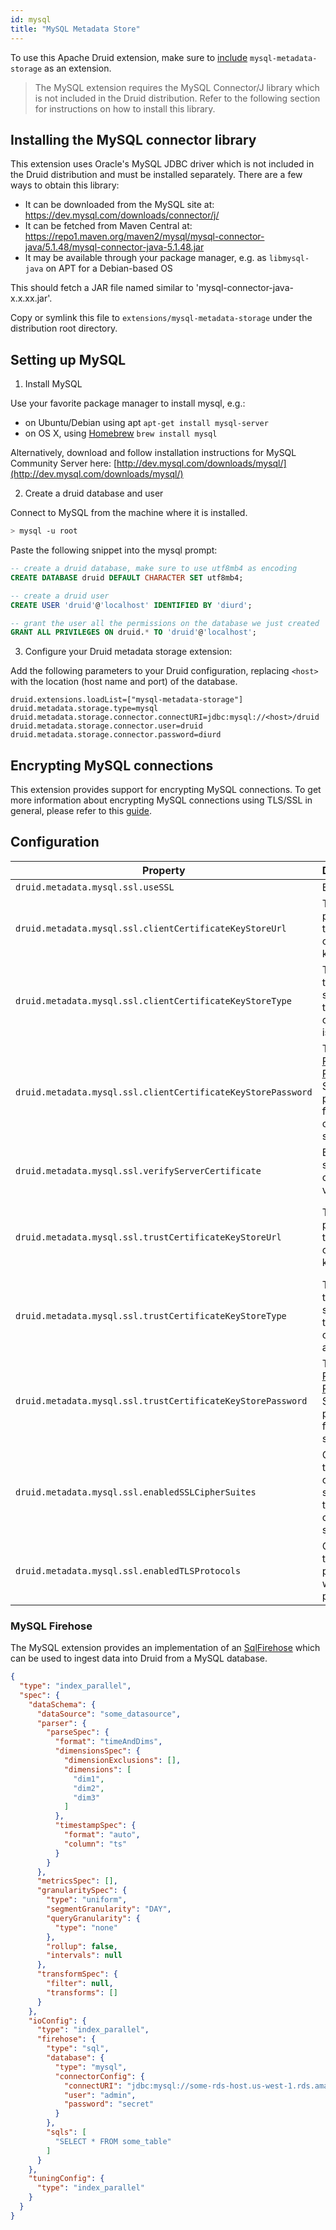 ```yaml
---
id: mysql
title: "MySQL Metadata Store"
---
```


<!--
  ~ Licensed to the Apache Software Foundation (ASF) under one
  ~ or more contributor license agreements.  See the NOTICE file
  ~ distributed with this work for additional information
  ~ regarding copyright ownership.  The ASF licenses this file
  ~ to you under the Apache License, Version 2.0 (the
  ~ "License"); you may not use this file except in compliance
  ~ with the License.  You may obtain a copy of the License at
  ~
  ~   http://www.apache.org/licenses/LICENSE-2.0
  ~
  ~ Unless required by applicable law or agreed to in writing,
  ~ software distributed under the License is distributed on an
  ~ "AS IS" BASIS, WITHOUT WARRANTIES OR CONDITIONS OF ANY
  ~ KIND, either express or implied.  See the License for the
  ~ specific language governing permissions and limitations
  ~ under the License.
  -->


To use this Apache Druid extension, make sure to [include](../../development/extensions.md#loading-extensions) `mysql-metadata-storage` as an extension.

> The MySQL extension requires the MySQL Connector/J library which is not included in the Druid distribution.
> Refer to the following section for instructions on how to install this library.

## Installing the MySQL connector library

This extension uses Oracle's MySQL JDBC driver which is not included in the Druid distribution and must be
installed separately. There are a few ways to obtain this library:

- It can be downloaded from the MySQL site at: https://dev.mysql.com/downloads/connector/j/
- It can be fetched from Maven Central at: https://repo1.maven.org/maven2/mysql/mysql-connector-java/5.1.48/mysql-connector-java-5.1.48.jar
- It may be available through your package manager, e.g. as `libmysql-java` on APT for a Debian-based OS

This should fetch a JAR file named similar to 'mysql-connector-java-x.x.xx.jar'.

Copy or symlink this file to `extensions/mysql-metadata-storage` under the distribution root directory.

## Setting up MySQL

1. Install MySQL

  Use your favorite package manager to install mysql, e.g.:
  - on Ubuntu/Debian using apt `apt-get install mysql-server`
  - on OS X, using [Homebrew](http://brew.sh/) `brew install mysql`

  Alternatively, download and follow installation instructions for MySQL
  Community Server here:
  [http://dev.mysql.com/downloads/mysql/](http://dev.mysql.com/downloads/mysql/)

2. Create a druid database and user

  Connect to MySQL from the machine where it is installed.

  ```bash
  > mysql -u root
  ```

  Paste the following snippet into the mysql prompt:

  ```sql
  -- create a druid database, make sure to use utf8mb4 as encoding
  CREATE DATABASE druid DEFAULT CHARACTER SET utf8mb4;

  -- create a druid user
  CREATE USER 'druid'@'localhost' IDENTIFIED BY 'diurd';

  -- grant the user all the permissions on the database we just created
  GRANT ALL PRIVILEGES ON druid.* TO 'druid'@'localhost';
  ```

3. Configure your Druid metadata storage extension:

  Add the following parameters to your Druid configuration, replacing `<host>`
  with the location (host name and port) of the database.

  ```properties
  druid.extensions.loadList=["mysql-metadata-storage"]
  druid.metadata.storage.type=mysql
  druid.metadata.storage.connector.connectURI=jdbc:mysql://<host>/druid
  druid.metadata.storage.connector.user=druid
  druid.metadata.storage.connector.password=diurd
  ```

## Encrypting MySQL connections
  This extension provides support for encrypting MySQL connections. To get more information about encrypting MySQL connections using TLS/SSL in general, please refer to this [guide](https://dev.mysql.com/doc/refman/5.7/en/using-encrypted-connections.html).

## Configuration

|Property|Description|Default|Required|
|--------|-----------|-------|--------|
|`druid.metadata.mysql.ssl.useSSL`|Enable SSL|`false`|no|
|`druid.metadata.mysql.ssl.clientCertificateKeyStoreUrl`|The file path URL to the client certificate key store.|none|no|
|`druid.metadata.mysql.ssl.clientCertificateKeyStoreType`|The type of the key store where the client certificate is stored.|none|no|
|`druid.metadata.mysql.ssl.clientCertificateKeyStorePassword`|The [Password Provider](../../operations/password-provider.md) or String password for the client key store.|none|no|
|`druid.metadata.mysql.ssl.verifyServerCertificate`|Enables server certificate verification.|false|no|
|`druid.metadata.mysql.ssl.trustCertificateKeyStoreUrl`|The file path to the trusted root certificate key store.|Default trust store provided by MySQL|yes if `verifyServerCertificate` is set to true and a custom trust store is used|
|`druid.metadata.mysql.ssl.trustCertificateKeyStoreType`|The type of the key store where trusted root certificates are stored.|JKS|yes if `verifyServerCertificate` is set to true and keystore type is not JKS|
|`druid.metadata.mysql.ssl.trustCertificateKeyStorePassword`|The [Password Provider](../../operations/password-provider.md) or String password for the trust store.|none|yes if `verifyServerCertificate` is set to true and password is not null|
|`druid.metadata.mysql.ssl.enabledSSLCipherSuites`|Overrides the existing cipher suites with these cipher suites.|none|no|
|`druid.metadata.mysql.ssl.enabledTLSProtocols`|Overrides the TLS protocols with these protocols.|none|no|

### MySQL Firehose

The MySQL extension provides an implementation of an [SqlFirehose](../../ingestion/native-batch.md#firehoses-deprecated) which can be used to ingest data into Druid from a MySQL database.

```json
{
  "type": "index_parallel",
  "spec": {
    "dataSchema": {
      "dataSource": "some_datasource",
      "parser": {
        "parseSpec": {
          "format": "timeAndDims",
          "dimensionsSpec": {
            "dimensionExclusions": [],
            "dimensions": [
              "dim1",
              "dim2",
              "dim3"
            ]
          },
          "timestampSpec": {
            "format": "auto",
            "column": "ts"
          }
        }
      },
      "metricsSpec": [],
      "granularitySpec": {
        "type": "uniform",
        "segmentGranularity": "DAY",
        "queryGranularity": {
          "type": "none"
        },
        "rollup": false,
        "intervals": null
      },
      "transformSpec": {
        "filter": null,
        "transforms": []
      }
    },
    "ioConfig": {
      "type": "index_parallel",
      "firehose": {
        "type": "sql",
        "database": {
          "type": "mysql",
          "connectorConfig": {
            "connectURI": "jdbc:mysql://some-rds-host.us-west-1.rds.amazonaws.com:3306/druid",
            "user": "admin",
            "password": "secret"
          }
        },
        "sqls": [
          "SELECT * FROM some_table"
        ]
      }
    },
    "tuningConfig": {
      "type": "index_parallel"
    }
  }
}
```

